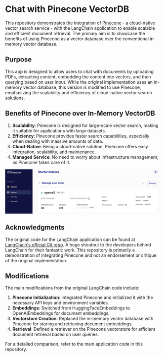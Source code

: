 # Chat with Pinecone VectorDB

This repository demonstrates the integration of [Pinecone](https://www.pinecone.io/) - a cloud-native vector search service - with the LangChain application to enable scalable and efficient document retrieval. The primary aim is to showcase the benefits of using Pinecone as a vector database over the conventional in-memory vector database.

## Purpose

This app is designed to allow users to chat with documents by uploading PDFs, extracting content, embedding the content into vectors, and then querying based on user input. While the original implementation uses an in-memory vector database, this version is modified to use Pinecone, emphasizing the scalability and efficiency of cloud-native vector search solutions.

## Benefits of Pinecone over In-Memory VectorDB

1. **Scalability**: Pinecone is designed for large-scale vector search, making it suitable for applications with large datasets.
2. **Efficiency**: Pinecone provides faster search capabilities, especially when dealing with massive amounts of data.
3. **Cloud-Native**: Being a cloud-native solution, Pinecone offers easy integration, scalability, and maintenance.
4. **Managed Service**: No need to worry about infrastructure management, as Pinecone takes care of it.

![Pinecone Screenshot](pinecone.png)

## Acknowledgments

The original code for the LangChain application can be found at [LangChain's official Git repo](https://github.com/langchain-ai/streamlit-agent/blob/main/streamlit_agent/chat_with_documents.py). A huge shoutout to the developers behind LangChain for their fantastic work. This repository is primarily a demonstration of integrating Pinecone and not an endorsement or critique of the original implementation.

## Modifications

The main modifications from the original LangChain code include:

1. **Pinecone Initialization**: Integrated Pinecone and initialized it with the necessary API keys and environment variables.
2. **Embeddings**: Switched from HuggingFaceEmbeddings to OpenAIEmbeddings for document embeddings.
3. **Vectorstore Creation**: Replaced the in-memory vector database with Pinecone for storing and retrieving document embeddings.
4. **Retrieval**: Defined a retriever on the Pinecone vectorstore for efficient document retrieval based on user queries.

For a detailed comparison, refer to the main application code in this repository.


